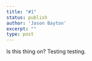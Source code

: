 ```yaml
---
title: "#1"
status: publish
author: 'Jason Bayton'
excerpt: ""
type: post
---
```

Is this thing on? Testing testing.